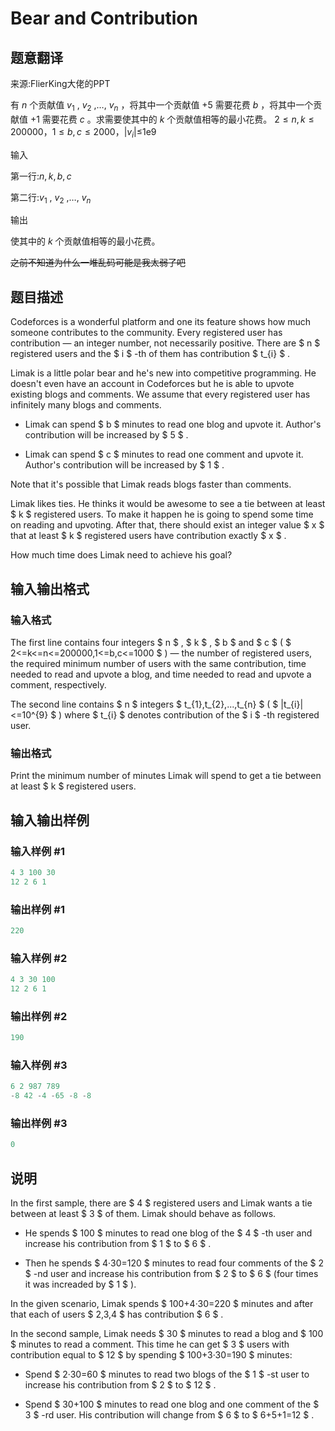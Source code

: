 # Bear and Contribution

## 题意翻译

来源:FlierKing大佬的PPT

有 $n$ 个贡献值 $v_1$ , $v_2$ ,…, $v_n$ ，将其中一个贡献值 $+5$ 需要花费 $b$ ，将其中一个贡献值 $+1$ 需要花费 $c$ 。求需要使其中的 $k$ 个贡献值相等的最小花费。 $2≤n,k≤200000$，$1≤b,c≤2000$，|$v_i$|≤1e9

输入

第一行:$n,k,b,c$

第二行:$v_1$ , $v_2$ ,…, $v_n$

输出

使其中的 $k$ 个贡献值相等的最小花费。

~~之前不知道为什么一堆乱码可能是我太弱了吧~~

## 题目描述

Codeforces is a wonderful platform and one its feature shows how much someone contributes to the community. Every registered user has contribution — an integer number, not necessarily positive. There are $ n $ registered users and the $ i $ -th of them has contribution $ t_{i} $ .

Limak is a little polar bear and he's new into competitive programming. He doesn't even have an account in Codeforces but he is able to upvote existing blogs and comments. We assume that every registered user has infinitely many blogs and comments.

- Limak can spend $ b $ minutes to read one blog and upvote it. Author's contribution will be increased by $ 5 $ .

- Limak can spend $ c $ minutes to read one comment and upvote it. Author's contribution will be increased by $ 1 $ .

Note that it's possible that Limak reads blogs faster than comments.

Limak likes ties. He thinks it would be awesome to see a tie between at least $ k $ registered users. To make it happen he is going to spend some time on reading and upvoting. After that, there should exist an integer value $ x $ that at least $ k $ registered users have contribution exactly $ x $ .

How much time does Limak need to achieve his goal?

## 输入输出格式

### 输入格式

The first line contains four integers $ n $ , $ k $ , $ b $ and $ c $ ( $ 2<=k<=n<=200000,1<=b,c<=1000 $ ) — the number of registered users, the required minimum number of users with the same contribution, time needed to read and upvote a blog, and time needed to read and upvote a comment, respectively.

The second line contains $ n $ integers $ t_{1},t_{2},...,t_{n} $ ( $ |t_{i}|<=10^{9} $ ) where $ t_{i} $ denotes contribution of the $ i $ -th registered user.

### 输出格式

Print the minimum number of minutes Limak will spend to get a tie between at least $ k $ registered users.

## 输入输出样例

### 输入样例 #1

```cpp
4 3 100 30
12 2 6 1

```
### 输出样例 #1

```cpp
220

```
### 输入样例 #2

```cpp
4 3 30 100
12 2 6 1

```
### 输出样例 #2

```cpp
190

```
### 输入样例 #3

```cpp
6 2 987 789
-8 42 -4 -65 -8 -8

```
### 输出样例 #3

```cpp
0

```
## 说明

In the first sample, there are $ 4 $ registered users and Limak wants a tie between at least $ 3 $ of them. Limak should behave as follows.

- He spends $ 100 $ minutes to read one blog of the $ 4 $ -th user and increase his contribution from $ 1 $ to $ 6 $ .

- Then he spends $ 4·30=120 $ minutes to read four comments of the $ 2 $ -nd user and increase his contribution from $ 2 $ to $ 6 $ (four times it was increaded by $ 1 $ ).

In the given scenario, Limak spends $ 100+4·30=220 $ minutes and after that each of users $ 2,3,4 $ has contribution $ 6 $ .

In the second sample, Limak needs $ 30 $ minutes to read a blog and $ 100 $ minutes to read a comment. This time he can get $ 3 $ users with contribution equal to $ 12 $ by spending $ 100+3·30=190 $ minutes:

- Spend $ 2·30=60 $ minutes to read two blogs of the $ 1 $ -st user to increase his contribution from $ 2 $ to $ 12 $ .

- Spend $ 30+100 $ minutes to read one blog and one comment of the $ 3 $ -rd user. His contribution will change from $ 6 $ to $ 6+5+1=12 $ .

